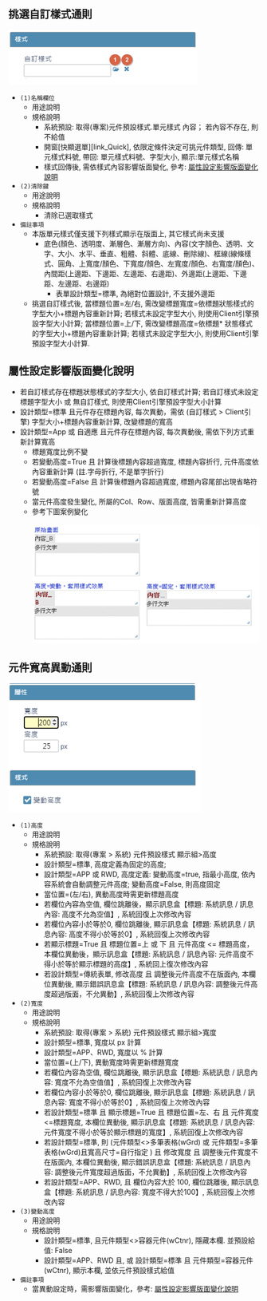 ## <div id="style-select">挑選自訂樣式通則</div>
![pic][image_style_select]
* `(1)名稱欄位`
    * 用途說明
    * 規格說明
        * 系統預設: 取得(專案)元件預設樣式.單元樣式 內容； 若內容不存在, 則不給值
        * 開窗[快顯選單][link_Quick], 依限定條件決定可挑元件類型, 回傳: 單元樣式料號, 帶回: 單元樣式料號、字型大小, 顯示:單元樣式名稱
        * 樣式回傳後, 需依樣式內容影響版面變化, 參考: [屬性設定影響版面變化說明][link_layout_variety]
* `(2)清除鍵`
    * 用途說明
    * 規格說明
        * 清除已選取樣式
* `備註事項`
    * 本版單元樣式僅支援下列樣式顯示在版面上, 其它樣式尚未支援
        * 底色(顏色、透明度、漸層色、漸層方向)、內容(文字顏色、透明、文字、大小、水平、垂直、粗體、斜體、底線、刪除線)、框線(線條樣式、圓角、上寬度/顏色、下寬度/顏色、左寬度/顏色、右寬度/顏色)、內間距(上邊距、下邊距、左邊距、右邊距)、外邊距(上邊距、下邊距、左邊距、右邊距)
            * 表單設計類型=標準, 為絕對位置設計, 不支援外邊距
    * 挑選自訂樣式後, 當標題位置=左/右, 需改變標題寬度=依標題狀態樣式的字型大小+標題內容重新計算; 若樣式未設定字型大小, 則使用Client引擎預設字型大小計算; 當標題位置=上/下, 需改變標題高度=依標題* 狀態樣式的字型大小+標題內容重新計算; 若樣式未設定字型大小, 則使用Client引擎預設字型大小計算. 

## <div id="attribute-influenced-layout-variety">屬性設定影響版面變化說明</div>
* 若自訂樣式存在標題狀態樣式的字型大小, 依自訂樣式計算; 若自訂樣式未設定標題字型大小 或 無自訂樣式, 則使用Client引擎預設字型大小計算
* 設計類型=標準 且元件存在標題內容, 每次異動，需依 (自訂樣式 > Client引擎) 字型大小+標題內容重新計算, 改變標題的寬高
* 設計類型=App 或 自適應 且元件存在標題內容, 每次異動後, 需依下列方式重新計算寬高 
    * 標題寬度比例不變
    * 若變動高度=True 且 計算後標題內容超過寬度, 標題內容折行, 元件高度依內容重新計算 (註.字母折行, 不是單字折行)
    * 若變動高度=False 且 計算後標題內容超過寬度, 標題內容尾部出現省略符號
    * 當元件高度發生變化, 所屬的Col、Row、版面高度, 皆需重新計算高度 
    * 參考下圖案例變化<br>    
    ![pic][image_influenced_layout_varietyt]


## <div id="width-and-height">元件寬高異動通則</div>
![pic][image_width_and_height]
* `(1)高度`
    * 用途說明
    * 規格說明
        * 系統預設: 取得(專案 > 系統) 元件預設樣式 顯示組>高度
        * 設計類型=標準, 高度定義為固定的高度; 
        * 設計類型=APP 或 RWD, 高度定義: 變動高度=true, 指最小高度, 依內容系統會自動調整元件高度; 變動高度=False, 則高度固定
        * 當位置=(左/右), 異動高度時需更新標題高度
        * 若欄位內容為空值, 欄位跳離後，顯示訊息盒【標題: 系統訊息 / 訊息內容: 高度不允為空值】, 系統回復上次修改內容
        * 若欄位內容小於等於0, 欄位跳離後, 顯示訊息盒【標題: 系統訊息 / 訊息內容: 高度不得小於等於0】, 系統回復上次修改內容
        * 若顯示標題=True 且 標題位置=上 或 下 且 元件高度 <= 標題高度，本欄位異動後，顯示訊息盒【標題: 系統訊息 / 訊息內容: 元件高度不得小於等於顯示標題的高度】, 系統回上復次修改內容
        * 若設計類型=傳統表單, 修改高度 且 調整後元件高度不在版面內, 本欄位異動後, 顯示錯誤訊息盒【標題: 系統訊息 / 訊息內容: 調整後元件高度超過版面，不允異動】, 系統回復上次修改內容        
* `(2)寬度`
    * 用途說明
    * 規格說明
        * 系統預設: 取得(專案 > 系統) 元件預設樣式 顯示組>寬度
        * 設計類型=標準, 寬度以 px 計算
        * 設計類型=APP、RWD, 寬度以 % 計算
        * 當位置=(上/下), 異動寬度時需更新標題寬度
        * 若欄位內容為空值, 欄位跳離後, 顯示訊息盒【標題: 系統訊息 / 訊息內容: 寬度不允為空值值】, 系統回復上次修改內容
        * 若欄位內容小於等於0, 欄位跳離後, 顯示訊息盒【標題: 系統訊息 / 訊息內容: 寬度不得小於等於0】, 系統回復上次修改內容
        * 若設計類型=標準 且 顯示標題=True 且 標題位置=左、右 且 元件寬度<=標題寬度, 本欄位異動後, 顯示訊息盒【標題: 系統訊息 / 訊息內容: 元件寬度不得小於等於顯示標題的寬度】, 系統回復上次修改內容
        * 若設計類型=標準, 則 (元件類型<>多筆表格(wGrd) 或 元件類型=多筆表格(wGrd)且寬高尺寸=自行指定 ) 且 修改寬度 且 調整後元件寬度不在版面內, 本欄位異動後, 顯示錯誤訊息盒【標題: 系統訊息 / 訊息內容: 調整後元件寬度超過版面，不允異動】, 系統回復上次修改內容
        * 若設計類型=APP、RWD, 且 欄位內容大於 100, 欄位跳離後, 顯示訊息盒【標題: 系統訊息 / 訊息內容: 寬度不得大於100】, 系統回復上次修改內容
* `(3)變動高度`
    * 用途說明
    * 規格說明
        * 設計類型=標準, 且元件類型<>容器元件(wCtnr), 隱藏本欄. 並預設給值: False
        * 設計類型=APP、RWD 且, 或 設計類型=標準 且 元件類型=容器元件(wCtnr), 顯示本欄, 並依元件預設樣式給值
* `備註事項`
    * 當異動設定時，需影響版面變化，參考: [屬性設定影響版面變化說明][link_layout_variety]
    




<!--圖片 -->    
[image_style_select]:attachment/style_select.png
[image_influenced_layout_varietyt]:attachment/Widget_property_atttibute_influenced_layout_variety.png
[image_width_and_height]:attachment/widget_property_width_and_height.png

<!--超連結 -->
[link_layout_variety]:#attribute-influenced-layout-variety